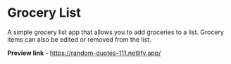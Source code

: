 # Grocery List

A simple grocery list app that allows you to add groceries to a list. Grocery items can also be edited or removed from the list.

**Preview link** - https://random-quotes-111.netlify.app/
